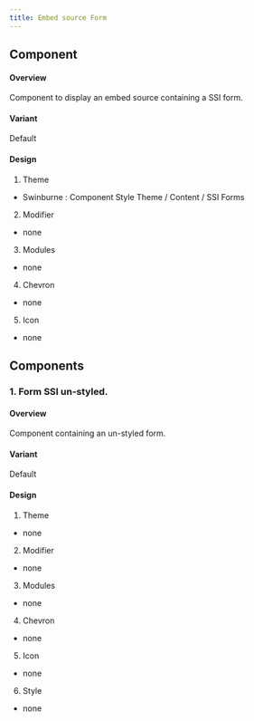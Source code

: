 ```yaml
---
title: Embed source Form
---
```

## Component
#### Overview
  Component to display an embed source containing a SSI form.
#### Variant 
  Default
#### Design
1. Theme
 * Swinburne : Component Style Theme / Content / SSI Forms
2. Modifier
 * none
3. Modules
 * none
4. Chevron
 * none
5. Icon
 * none
 
## Components
### 1. Form SSI un-styled.
#### Overview
  Component containing an un-styled form.
#### Variant 
  Default
#### Design
1. Theme
 * none
2. Modifier
 * none
3. Modules
 * none
4. Chevron
 * none
5. Icon
 * none
6. Style
 * none
